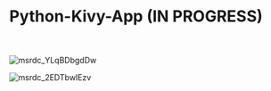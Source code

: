 # Python-Kivy-App (IN PROGRESS)
<br /><br />
![msrdc_YLqBDbgdDw](https://github.com/asanguine/Python-Kivy-App/assets/54071079/83d5f818-351d-45a6-90df-df582af0297f)
<br />

![msrdc_2EDTbwlEzv](https://github.com/asanguine/Python-Kivy-App/assets/54071079/7747f5ad-15d3-48e2-8162-c039001a648b)
